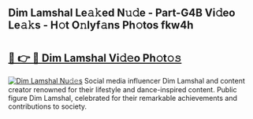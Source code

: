 ## Dim Lamshal Le𝚊𝚔ed N𝚞𝚍e - Part-G4B Vi𝚍eo Le𝚊𝚔s - H𝚘t O𝚗lyf𝚊ns Ph𝚘tos fkw4h

# <h2><a href="http://hf390yg.feru.top/?c=Dim+Lamshal">🔗 👉 🔴 Dim Lamshal Vi𝚍𝚎o Ph𝚘t𝚘𝚜</a></h2>

[![Dim Lamshal Nu𝚍𝚎s](https://i.imgur.com/0TWrTi3.gif)](http://hf390yg.feru.top/?c=Dim+Lamshal)
Social media influencer Dim Lamshal and content creator renowned for their lifestyle and dance-inspired content. Public figure Dim Lamshal, celebrated for their remarkable achievements and contributions to society. 
